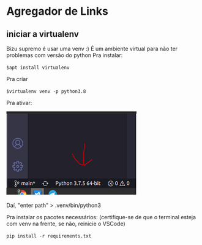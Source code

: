 # Agregador de Links

## iniciar a virtualenv
Bizu supremo é usar uma venv :)
É um ambiente virtual para não ter problemas com versão do python
Pra instalar:

`$apt install virtualenv`

Pra criar

`$virtualenv venv -p python3.8`

Pra ativar:

<img src="screenshots/ativar-venv.png"/>

Daí, "enter path" > .venv/bin/python3

Pra instalar os pacotes necessários:
(certifique-se de que o terminal esteja com venv na frente, se não, reinicie o VSCode)

`pip install -r requirements.txt`